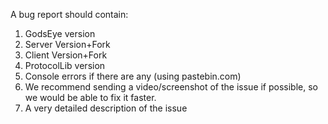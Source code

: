 A bug report should contain:

1) GodsEye version
2) Server Version+Fork
3) Client Version+Fork
4) ProtocolLib version
5) Console errors if there are any (using pastebin.com)
6) We recommend sending a video/screenshot of the issue if possible, so we would be able to fix it faster.
7) A very detailed description of the issue
